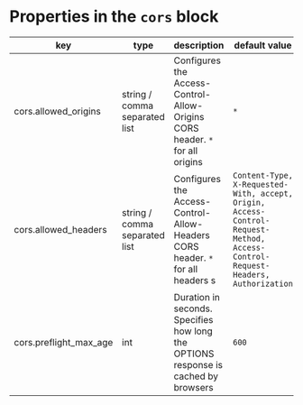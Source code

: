 # Properties in the `cors` block

| key                    | type                          | description                                                                        | default value                                                                                                                  |
|------------------------|-------------------------------|------------------------------------------------------------------------------------|--------------------------------------------------------------------------------------------------------------------------------|
| cors.allowed_origins   | string / comma separated list | Configures the Access-Control-Allow-Origins CORS header. `*` for all origins       | `*`                                                                                                                            |
| cors.allowed_headers   | string / comma separated list | Configures the Access-Control-Allow-Headers CORS header. `*` for all headers     s | `Content-Type, X-Requested-With, accept, Origin, Access-Control-Request-Method, Access-Control-Request-Headers, Authorization` |
| cors.preflight_max_age | int                           | Duration in seconds. Specifies how long the OPTIONS response is cached by browsers | `600`                                                                                                                          |
